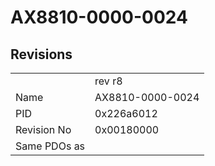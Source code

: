 # AX8810-0000-0024

## Revisions
<table>
<tr>
<td></td>
<td>rev r8</td>
</tr>
<tr>
<td>Name</td>
<td>AX8810-0000-0024</td>
</tr>
<tr>
<td>PID</td>
<td>0x226a6012</td>
</tr>
<tr>
<td>Revision No</td>
<td>0x00180000</td>
</tr>
<tr>
<td>Same PDOs as</td>
<td></td>
</tr>
</table>
